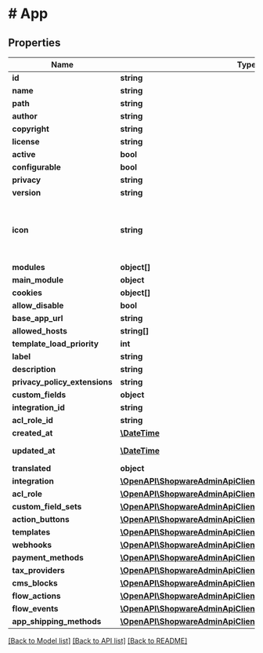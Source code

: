 # # App

## Properties

Name | Type | Description | Notes
------------ | ------------- | ------------- | -------------
**id** | **string** |  | [optional]
**name** | **string** |  |
**path** | **string** |  |
**author** | **string** |  | [optional]
**copyright** | **string** |  | [optional]
**license** | **string** |  | [optional]
**active** | **bool** |  |
**configurable** | **bool** |  |
**privacy** | **string** |  | [optional]
**version** | **string** |  |
**icon** | **string** | Runtime field, cannot be used as part of the criteria. | [optional] [readonly]
**modules** | **object[]** |  | [optional]
**main_module** | **object** |  | [optional]
**cookies** | **object[]** |  | [optional]
**allow_disable** | **bool** |  |
**base_app_url** | **string** |  | [optional]
**allowed_hosts** | **string[]** |  | [optional]
**template_load_priority** | **int** |  | [optional]
**label** | **string** |  |
**description** | **string** |  | [optional]
**privacy_policy_extensions** | **string** |  | [optional]
**custom_fields** | **object** |  | [optional]
**integration_id** | **string** |  |
**acl_role_id** | **string** |  |
**created_at** | [**\DateTime**](\DateTime.md) |  | [readonly]
**updated_at** | [**\DateTime**](\DateTime.md) |  | [optional] [readonly]
**translated** | **object** |  | [optional]
**integration** | [**\OpenAPI\ShopwareAdminApiClient\Model\Integration**](Integration.md) |  | [optional]
**acl_role** | [**\OpenAPI\ShopwareAdminApiClient\Model\AclRole**](AclRole.md) |  | [optional]
**custom_field_sets** | [**\OpenAPI\ShopwareAdminApiClient\Model\CustomFieldSet[]**](CustomFieldSet.md) |  | [optional]
**action_buttons** | [**\OpenAPI\ShopwareAdminApiClient\Model\AppActionButton[]**](AppActionButton.md) |  | [optional]
**templates** | [**\OpenAPI\ShopwareAdminApiClient\Model\AppTemplate[]**](AppTemplate.md) |  | [optional]
**webhooks** | [**\OpenAPI\ShopwareAdminApiClient\Model\Webhook[]**](Webhook.md) |  | [optional]
**payment_methods** | [**\OpenAPI\ShopwareAdminApiClient\Model\AppPaymentMethod[]**](AppPaymentMethod.md) |  | [optional]
**tax_providers** | [**\OpenAPI\ShopwareAdminApiClient\Model\TaxProvider[]**](TaxProvider.md) |  | [optional]
**cms_blocks** | [**\OpenAPI\ShopwareAdminApiClient\Model\AppCmsBlock[]**](AppCmsBlock.md) |  | [optional]
**flow_actions** | [**\OpenAPI\ShopwareAdminApiClient\Model\AppFlowAction[]**](AppFlowAction.md) |  | [optional]
**flow_events** | [**\OpenAPI\ShopwareAdminApiClient\Model\AppFlowEvent[]**](AppFlowEvent.md) |  | [optional]
**app_shipping_methods** | [**\OpenAPI\ShopwareAdminApiClient\Model\AppShippingMethod[]**](AppShippingMethod.md) |  | [optional]

[[Back to Model list]](../../README.md#models) [[Back to API list]](../../README.md#endpoints) [[Back to README]](../../README.md)
